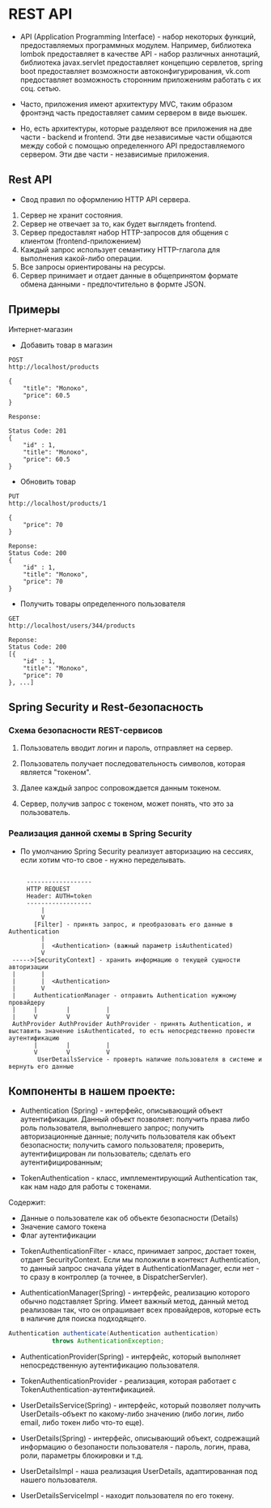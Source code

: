# REST API

* API (Application Programming Interface) - набор некоторых функций, предоставляемых программных модулем. Например, библиотека lombok предоставляет в качестве API - набор различных аннотаций, библиотека javax.servlet предоставляет концепцию сервлетов, spring boot предоставляет возможности автоконфигурирования, vk.com предоставляет возможность сторонним приложениям работать с их соц. сетью.


* Часто, приложения имеют архитектуру MVC, таким образом фронтэнд часть предоставляет самим сервером в виде вьюшек.

* Но, есть архитектуры, которые разделяют все приложения на две части - backend и frontend. Эти две независимые части общаются между собой с помощью определенного API предоставляемого сервером. Эти две части - независимые приложения.

## Rest API

* Свод правил по оформлению HTTP API сервера.

1) Сервер не хранит состояния.
2) Сервер не отвечает за то, как будет выглядеть frontend.
3) Сервер предоставлят набор HTTP-запросов для общения с клиентом (frontend-приложением)
4) Каждый запрос использует семантику HTTP-глагола для выполнения какой-либо операции.
5) Все запросы ориентированы на ресурсы.
6) Сервер принимает и отдает данные в общепринятом формате обмена данными - предпочтительно в формте JSON.

## Примеры

Интернет-магазин

* Добавить товар в магазин

```
POST
http://localhost/products

{
	"title": "Молоко",
	"price": 60.5
} 

Response:

Status Code: 201
{
	"id" : 1,
	"title": "Молоко",
	"price": 60.5
}
```

* Обновить товар

```
PUT 
http://localhost/products/1

{
	"price": 70
}

Reponse:
Status Code: 200
{
	"id" : 1,
	"title": "Молоко",
	"price": 70
}
```

* Получить товары определенного пользователя

```
GET 
http://localhost/users/344/products

Reponse:
Status Code: 200
[{
	"id" : 1,
	"title": "Молоко",
	"price": 70
}, ...]
```

## Spring Security и Rest-безопасность

### Схема безопасности REST-сервисов

1. Пользователь вводит логин и пароль, отправляет на сервер.

2. Пользователь получает последовательность символов, которая является "токеном".

3. Далее каждый запрос сопровождается данным токеном.

4. Сервер, получив запрос с токеном, может понять, что это за пользователь.

### Реализация данной схемы в Spring Security

* По умолчанию Spring Security реализует авторизацию на сессиях, если хотим что-то свое - нужно переделывать.

```

     ------------------
     HTTP REQUEST
 	 Header: AUTH=token
 	 ------------------
 	     |
 	     V
       [Filter] - принять запрос, и преобразовать его данные в Authentication
         |
         |  <Authentication> (важный параметр isAuthenticated)
         V
 ----->[SecurityContext] - хранить информацию о текущей сущности авторизации
 |       |
 |       |  <Authentication>
 |       V
 |     AuthenticationManager - отправить Authentication нужному провайдеру
 |     |        |          |
 |     V        V          V
 AuthProvider AuthProvider AuthProvider - принять Authentication, и выставить значение isAuthenticated, то есть непосредственно провести аутентификацию
       |        |          |
       V        V          V
    	UserDetailsService - проверть наличие пользователя в системе и вернуть его данные
```

## Компоненты в нашем проекте:

* Authentication (Spring) - интерфейс, описывающий объект аутентификации. Данный объект позволяет: получить права либо роль пользователя, выполневшего запрос; получить авторизационные данные; получить пользователя как объект безопасности; получить самого пользователя; проверить, аутентифицирован ли пользователь; сделать его аутентифицированным;

* TokenAuthentication - класс, имплементирующий Authentication так, как нам надо для работы с токенами.

Содержит:
- Данные о пользователе как об объекте безопасности (Details)
- Значение самого токена
- Флаг аутентификации

* TokenAuthenticationFilter - класс, принимает запрос, достает токен, отдает SecurityContext. Если мы положили в контекст Authentication, то данный запрос сначала уйдет в AuthenticationManager, если нет - то сразу в контроллер (а точнее, в DispatcherServler).

* AuthenticationManager(Spring) - интерфейс, реализацию которого обычно подставляет Spring. Имеет важный метод, данный метод реализован так, что он опрашивает всех провайдеров, которые есть в наличие для поиска подходящего.

```JAVA
Authentication authenticate(Authentication authentication)
			throws AuthenticationException;
```			

* AuthenticationProvider(Spring) - интерфейс, который выполняет непосредственную аутентификацию пользователя.

* TokenAuthenticationProvider - реализация, которая работает с TokenAuthentication-аутентификацией.

* UserDetailsService(Spring) - интерфейс, который позволяет получить UserDetails-объект по какому-либо значению (либо логин, либо email, либо токен либо что-то еще).

* UserDetails(Spring) - интерфейс, описывающий объект, содрежащий информацию о безопаности пользователя - пароль, логин, права, роли, параметры блокировки и т.д.

* UserDetailsImpl - наша реализация UserDetails, адаптированная под нашего пользователя.

* UserDetailsServiceImpl - находит пользователя по его токену.


